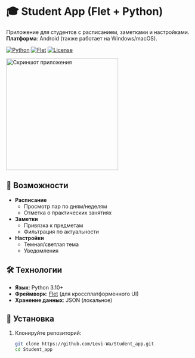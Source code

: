 # 🎓 Student App (Flet + Python)

Приложение для студентов с расписанием, заметками и настройками.  
**Платформа**: Android (также работает на Windows/macOS).

[![Python](https://img.shields.io/badge/Python-3.10%2B-blue)](https://www.python.org/)
[![Flet](https://img.shields.io/badge/Flet-0.22.0-green)](https://flet.dev)
[![License](https://img.shields.io/badge/License-MIT-yellow)](LICENSE)

<img src="https://github.com/Levi-Wa/Student_app/assets/.../screenshot.png" width="300" alt="Скриншот приложения">  

## 📌 Возможности
- **Расписание**  
  - Просмотр пар по дням/неделям  
  - Отметка о практических занятиях  
- **Заметки**  
  - Привязка к предметам  
  - Фильтрация по актуальности  
- **Настройки**  
  - Темная/светлая тема  
  - Уведомления  

## 🛠 Технологии
- **Язык**: Python 3.10+  
- **Фреймворк**: [Flet](https://flet.dev) (для кроссплатформенного UI)  
- **Хранение данных**: JSON (локальное)  

## 🚀 Установка
1. Клонируйте репозиторий:
   ```bash
   git clone https://github.com/Levi-Wa/Student_app.git
   cd Student_app
